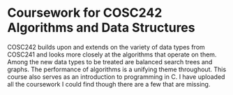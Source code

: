 # Coursework for COSC242 Algorithms and Data Structures

COSC242 builds upon and extends on the variety of data types from COSC241 and looks more closely at the algorithms that operate on them. Among the new data types to be treated are balanced search trees and graphs. The performance of algorithms is a unifying theme throughout. This course also serves as an introduction to programming in C. I have uploaded all the coursework I could find though there are a few that are missing.
